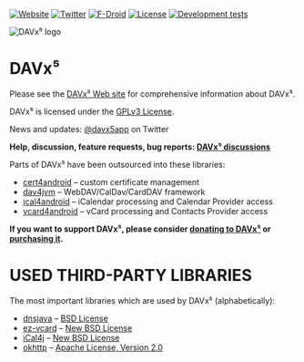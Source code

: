 
[![Website](https://img.shields.io/website?style=flat-square&up_color=%237cb342&url=https%3A%2F%2Fwww.davx5.com)](https://www.davx5.com/)
[![Twitter](https://img.shields.io/twitter/follow/davx5app?color=%237cb342&label=%40davx5app&style=flat-square)](https://twitter.com/davx5app)
[![F-Droid](https://img.shields.io/f-droid/v/at.bitfire.davdroid?style=flat-square)](https://f-droid.org/packages/at.bitfire.davdroid/)
[![License](https://img.shields.io/github/license/bitfireAT/davx5-ose?style=flat-square)](https://github.com/bitfireAT/davx5-ose/blob/main/LICENSE)
[![Development tests](https://github.com/bitfireAT/davx5-ose/actions/workflows/test-dev.yml/badge.svg)](https://github.com/bitfireAT/davx5-ose/actions/workflows/test-dev.yml)

![DAVx⁵ logo](app/src/main/res/mipmap-xxxhdpi/ic_launcher.png)


DAVx⁵
========

Please see the [DAVx⁵ Web site](https://www.davx5.com) for
comprehensive information about DAVx⁵.

DAVx⁵ is licensed under the [GPLv3 License](LICENSE).

News and updates: [@davx5app](https://twitter.com/davx5app) on Twitter

**Help, discussion, feature requests, bug reports: [DAVx⁵ discussions](https://github.com/bitfireAT/davx5-ose/discussions)**

Parts of DAVx⁵ have been outsourced into these libraries:

* [cert4android](https://github.com/bitfireAT/cert4android) – custom certificate management
* [dav4jvm](https://github.com/bitfireAT/dav4jvm) – WebDAV/CalDav/CardDAV framework
* [ical4android](https://github.com/bitfireAT/ical4android) – iCalendar processing and Calendar Provider access
* [vcard4android](https://github.com/bitfireAT/vcard4android) – vCard processing and Contacts Provider access

**If you want to support DAVx⁵, please consider [donating to DAVx⁵](https://www.davx5.com/donate)
or [purchasing it](https://www.davx5.com/download).**


USED THIRD-PARTY LIBRARIES
==========================

The most important libraries which are used by DAVx⁵ (alphabetically):

* [dnsjava](http://www.xbill.org/dnsjava/) – [BSD License](http://www.xbill.org/dnsjava/dnsjava-current/LICENSE)
* [ez-vcard](https://github.com/mangstadt/ez-vcard) – [New BSD License](http://opensource.org/licenses/BSD-3-Clause)
* [iCal4j](https://github.com/ical4j/ical4j) – [New BSD License](http://sourceforge.net/p/ical4j/ical4j/ci/default/tree/LICENSE)
* [okhttp](https://square.github.io/okhttp) – [Apache License, Version 2.0](https://square.github.io/okhttp/#license)
